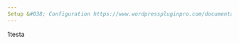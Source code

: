 ```yaml
---
Setup &#038; Configuration https://www.wordpresspluginpro.com/documentation/setup-configuration/
---
```

1testa
